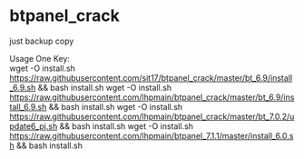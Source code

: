 # btpanel_crack

just backup copy


Usage One Key:  
wget -O install.sh https://raw.githubusercontent.com/sit17/btpanel_crack/master/bt_6.9/install_6.9.sh && bash install.sh
wget -O install.sh https://raw.githubusercontent.com/lhpmain/btpanel_crack/master/bt_6.9/install_6.9.sh && bash install.sh
wget -O install.sh https://raw.githubusercontent.com/lhpmain/btpanel_crack/master/bt_7.0.2/update6_pj.sh && bash install.sh
wget -O install.sh https://raw.githubusercontent.com/lhpmain/btpanel_7.1.1/master/install_6.0.sh && bash install.sh
